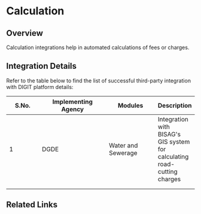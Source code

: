 # Calculation

## Overview

Calculation integrations help in automated calculations of fees or charges.&#x20;

## Integration Details

Refer to the table below to find the list of successful third-party integration with DIGIT platform details:

<table><thead><tr><th width="85">S.No.</th><th width="188">Implementing Agency</th><th width="132">Modules</th><th>Description</th></tr></thead><tbody><tr><td>1</td><td>DGDE</td><td>Water and Sewerage</td><td>Integration with BISAG's GIS system for calculating road-cutting charges</td></tr><tr><td></td><td></td><td></td><td></td></tr><tr><td></td><td></td><td></td><td></td></tr></tbody></table>

## Related Links

